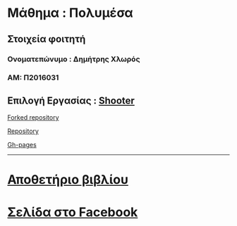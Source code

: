 
# Μάθημα : Πολυμέσα
## Στοιχεία φοιτητή
### Ονοματεπώνυμο : Δημήτρης Χλωρός
### ΑΜ: Π2016031

## Επιλογή Εργασίας : [Shooter](https://github.com/ioniodi/shooter)

[Forked repository](https://github.com/JIMCHLOROS/mm)

[Repository](https://github.com/JIMCHLOROS/Shooter)

[Gh-pages](https://github.com/JIMCHLOROS/Shooter/tree/gh-pages)



------------------------------------------------------------------------------------
# [Αποθετήριο βιβλίου](https://jimchloros.github.io/gr/)

# [Σελίδα στο Facebook](https://www.facebook.com/Προγραμματισμός-και-Διάδραση-2134439676883525/)
